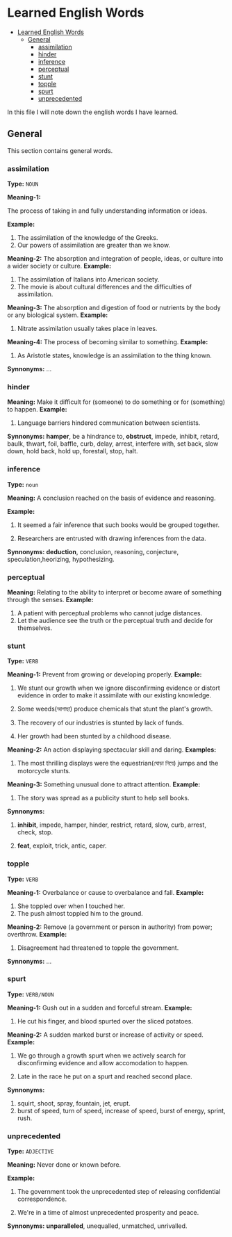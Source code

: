 # Learned English Words
<!-- TOC -->

- [Learned English Words](#learned-english-words)
    - [General](#general)
        - [assimilation](#assimilation)
        - [hinder](#hinder)
        - [inference](#inference)
        - [perceptual](#perceptual)
        - [stunt](#stunt)
        - [topple](#topple)
        - [spurt](#spurt)
        - [unprecedented](#unprecedented)

<!-- /TOC -->
In this file I will note down the english words I have learned.

## General

This section contains general words.

### assimilation

**Type:** `NOUN`

**Meaning-1:**

The process of taking in and fully understanding information or ideas.

**Example:**

1. The assimilation of the knowledge of the Greeks.
2. Our powers of assimilation are greater than we know.

**Meaning-2:**
The absorption and integration of people, ideas, or culture into a wider society or culture.
**Example:**

1. The assimilation of Italians into American society.
2. The movie is about cultural differences and the difficulties of assimilation.

**Meaning-3:**
The absorption and digestion of food or nutrients by the body or any biological system.
**Example:**

1. Nitrate assimilation usually takes place in leaves.

**Meaning-4:**
The process of becoming similar to something.
**Example:**

1. As Aristotle states, knowledge is an assimilation to the thing known.

**Synnonyms:**
...

### hinder

**Meaning:**
Make it difficult for (someone) to do something or for (something) to happen.
**Example:**

1. Language barriers hindered communication between scientists.

**Synnonyms:**
**hamper**, be a hindrance to, **obstruct**, impede, inhibit, retard, baulk, thwart, foil, baffle, curb, delay, arrest, interfere with, set back, slow down, hold back, hold up, forestall, stop, halt.


### inference

**Type:** `noun`

**Meaning:**
A conclusion reached on the basis of evidence and reasoning.

**Example:**

1. It seemed a fair inference that such books would be grouped together.

2. Researchers are entrusted with drawing inferences from the data.

**Synnonyms:**
**deduction**, conclusion, reasoning, conjecture, speculation,heorizing, hypothesizing.

### perceptual

**Meaning:**
Relating to the ability to interpret or become aware of something through the senses.
**Example:**

1. A patient with perceptual problems who cannot judge distances.
2. Let the audience see the truth or the perceptual truth and decide for themselves.

### stunt

**Type:** `VERB`

**Meaning-1:**
Prevent from growing or developing properly.
**Example:**

1. We stunt our growth when we ignore disconfirming evidence or distort evidence in order to make it assimilate with our existing knowledge.

2. Some weeds(আগাছা) produce chemicals that stunt the plant's growth.

3. The recovery of our industries is stunted by lack of funds.

4. Her growth had been stunted by a childhood disease.

**Meaning-2:**
An action displaying spectacular skill and daring.
**Examples:**

1. The most thrilling displays were the equestrian(ঘোড়া নিয়ে) jumps and the motorcycle stunts.

**Meaning-3:**
Something unusual done to attract attention.
**Example:**

1. The story was spread as a publicity stunt to help sell books.

**Synnonyms:**

1. **inhibit**, impede, hamper, hinder, restrict, retard, slow, curb, arrest, check, stop.

2. **feat**, exploit, trick, antic, caper.

### topple

**Type:** `VERB`

**Meaning-1:**
Overbalance or cause to overbalance and fall.
**Example:**

1. She toppled over when I touched her.
2. The push almost toppled him to the ground.

**Meaning-2:**
Remove (a government or person in authority) from power; overthrow.
**Example:**

1. Disagreement had threatened to topple the government.

**Synnonyms:**
...

### spurt

**Type:** `VERB/NOUN`

**Meaning-1:**
Gush out in a sudden and forceful stream.
**Example:**

1. He cut his finger, and blood spurted over the sliced potatoes.

**Meaning-2:**
A sudden marked burst or increase of activity or speed.
**Example:**

1. We go through a growth spurt when we actively search for disconfirming evidence and allow accomodation to happen.

2. Late in the race he put on a spurt and reached second place.

**Synnonyms:**

1. squirt, shoot, spray, fountain, jet, erupt.
2. burst of speed, turn of speed, increase of speed, burst of energy, sprint, rush.

### unprecedented

**Type:** `ADJECTIVE`

**Meaning:**
Never done or known before.

**Example:**

1. The government took the unprecedented step of releasing confidential correspondence.

2. We're in a time of almost unprecedented prosperity and peace.

**Synnonyms:**
**unparalleled**, unequalled, unmatched, unrivalled.

<!-- ### template

**Type:** `..`

**Meaning:**
...

**Example:**

1. ...

2. ...

**Synnonyms:**
... -->